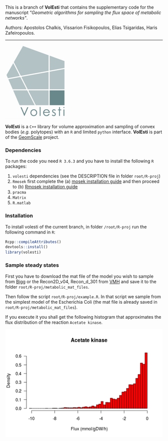 This is a branch of **VolEsti** that contains the supplementary code for the manuscript *"Geometric algorithms for sampling the flux space of metabolic networks"*.  

Authors: Apostolos Chalkis, Vissarion Fisikopoulos, Elias Tsigaridas, Haris Zafeiropoulos.  

---

![logo](doc/logo/volesti_logo.jpg)

**VolEsti** is a `C++` library for volume approximation and sampling of convex bodies (*e.g.* polytopes) with an `R` and limited `python` interface. **VolEsti** is part of the [GeomScale](https://geomscale.github.io) project.

###  Dependencies

To run the code you need `R 3.6.3` and you have to install the following `R` packages:  

1. `volesti` dependencies (see the DESCRIPTION file in folder `root/R-proj`)  
2. `Rmosek` first complete the (a) [mosek installation guide](https://docs.mosek.com/9.2/install/installation.html) and then proceed to (b) [Rmosek installation guide](https://docs.mosek.com/9.2/rmosek/install-interface.html)  
3. `pracma`
4. `Matrix`
5. `R.matlab`

###  Installation

To install volesti of the current branch, in folder `/root/R-proj` run the following command in `R`:  
```r
Rcpp::compileAttributes()  
devtools::install()  
library(volesti)  
```

### Sample steady states

First you have to download the mat file of the model you wish to sample from [Bigg](http://bigg.ucsd.edu/models) or the Recon2D_v04, Recon_d_301 from [VMH](https://www.vmh.life/) and save it to the folder `root/R-proj/metabolic_mat_files`.  

Then follow the script `root/R-proj/example.R`. In that script we sample from the simplest model of the Escherichia Coli (the mat file is already saved in `root/R-proj/metabolic_mat_files`).  

If you execute it you shall get the following histogram that approximates the flux distribution of the reaction `Acetate kinase`.  

![histogram](doc/histograms/acetate_kinase.png)
